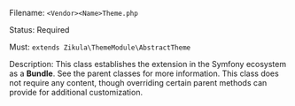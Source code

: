 Filename: `<Vendor><Name>Theme.php`

Status: Required

Must: `extends Zikula\ThemeModule\AbstractTheme`

Description: This class establishes the extension in the Symfony ecosystem as a **Bundle**.
See the parent classes for more information. This class does not require any content, though overriding certain
parent methods can provide for additional customization.
